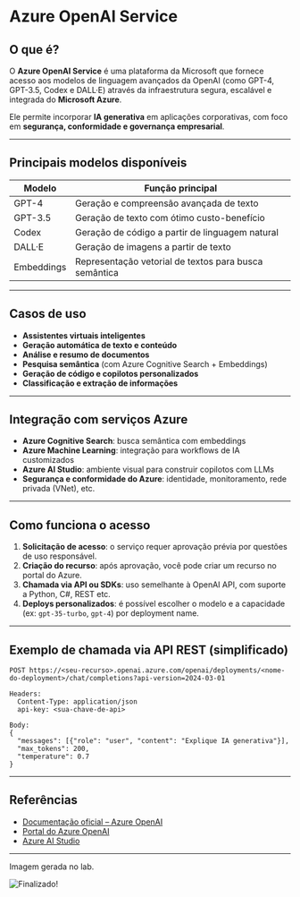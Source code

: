 # Azure OpenAI Service

## O que é?

O **Azure OpenAI Service** é uma plataforma da Microsoft que fornece acesso aos modelos de linguagem avançados da OpenAI (como GPT-4, GPT-3.5, Codex e DALL·E) através da infraestrutura segura, escalável e integrada do **Microsoft Azure**.

Ele permite incorporar **IA generativa** em aplicações corporativas, com foco em **segurança, conformidade e governança empresarial**.

---

## Principais modelos disponíveis

| Modelo     | Função principal                         |
|------------|-------------------------------------------|
| GPT-4      | Geração e compreensão avançada de texto   |
| GPT-3.5    | Geração de texto com ótimo custo-benefício |
| Codex      | Geração de código a partir de linguagem natural |
| DALL·E     | Geração de imagens a partir de texto      |
| Embeddings | Representação vetorial de textos para busca semântica |

---

## Casos de uso

- **Assistentes virtuais inteligentes**
- **Geração automática de texto e conteúdo**
- **Análise e resumo de documentos**
- **Pesquisa semântica** (com Azure Cognitive Search + Embeddings)
- **Geração de código e copilotos personalizados**
- **Classificação e extração de informações**

---

## Integração com serviços Azure

- **Azure Cognitive Search**: busca semântica com embeddings
- **Azure Machine Learning**: integração para workflows de IA customizados
- **Azure AI Studio**: ambiente visual para construir copilotos com LLMs
- **Segurança e conformidade do Azure**: identidade, monitoramento, rede privada (VNet), etc.

---

## Como funciona o acesso

1. **Solicitação de acesso**: o serviço requer aprovação prévia por questões de uso responsável.
2. **Criação do recurso**: após aprovação, você pode criar um recurso no portal do Azure.
3. **Chamada via API ou SDKs**: uso semelhante à OpenAI API, com suporte a Python, C#, REST etc.
4. **Deploys personalizados**: é possível escolher o modelo e a capacidade (ex: `gpt-35-turbo`, `gpt-4`) por deployment name.

---

## Exemplo de chamada via API REST (simplificado)

```http
POST https://<seu-recurso>.openai.azure.com/openai/deployments/<nome-do-deployment>/chat/completions?api-version=2024-03-01

Headers:
  Content-Type: application/json
  api-key: <sua-chave-de-api>

Body:
{
  "messages": [{"role": "user", "content": "Explique IA generativa"}],
  "max_tokens": 200,
  "temperature": 0.7
}
```

---

## Referências

- [Documentação oficial – Azure OpenAI](https://learn.microsoft.com/pt-br/azure/cognitive-services/openai/)
- [Portal do Azure OpenAI](https://oai.azure.com/)
- [Azure AI Studio](https://ai.azure.com/)

---

Imagem gerada no lab.

![Finalizado!](/outputs/finalizando_bootcamp.png)